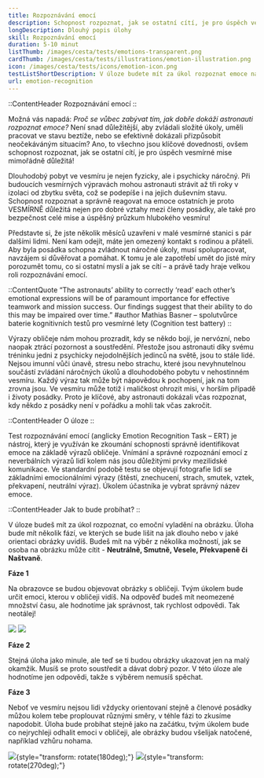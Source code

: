 ```yaml
---
title: Rozpoznávání emocí
description: Schopnost rozpoznat, jak se ostatní cítí, je pro úspěch vesmírné mise stejně tak důležitá a neměli bychom ji opomíjet!
longDescription: Dlouhý popis úlohy
skill: Rozpoznávání emocí
duration: 5-10 minut
listThumb: /images/cesta/tests/emotions-transparent.png
cardThumb: /images/cesta/tests/illustrations/emotion-illustration.png
icon: /images/cesta/tests/icons/emotion-icon.png
testListShortDescription: V úloze budete mít za úkol rozpoznat emoce na základě výrazů obličeje.
url: emotion-recognition
---
```

::ContentHeader
Rozpoznávání emocí
::

Možná vás napadá: *Proč se vůbec zabývat tím, jak dobře dokáží astronauti rozpoznat emoce?* Není snad důležitější, aby zvládali složité úkoly, uměli pracovat ve stavu beztíže, nebo se efektivně dokázali přizpůsobit neočekáváným situacím? Ano, to všechno jsou klíčové dovednosti, ovšem schopnost rozpoznat, jak se ostatní cítí, je pro úspěch vesmírné mise mimořádně důležitá!

Dlouhodobý pobyt ve vesmíru je nejen fyzicky, ale i psychicky náročný. Při budoucích vesmírných výpravách mohou astronauti strávit až tři roky v izolaci od zbytku světa, což se podepíše i na jejich duševním stavu. Schopnost rozpoznat a správně reagovat na emoce ostatních je proto VESMÍRNĚ důležitá nejen pro dobré vztahy mezi členy posádky, ale také pro bezpečnost celé mise a úspěšný průzkum hlubokého vesmíru!

Představte si, že jste několik měsíců uzavřeni v malé vesmírné stanici s pár dalšími lidmi. Není kam odejít, máte jen omezený kontakt s rodinou a přáteli. Aby byla posádka schopna zvládnout náročné úkoly, musí spolupracovat, navzájem si důvěřovat a pomáhat. K tomu je ale zapotřebí umět do jisté míry porozumět tomu, co si ostatní myslí a jak se cítí – a právě tady hraje velkou roli rozpoznávání emocí.

::ContentQuote
“The astronauts’ ability to correctly ‘read’ each other’s emotional expressions will be of paramount importance for effective teamwork and mission success. Our findings suggest that their ability to do this may be impaired over time.”
#author
Mathias Basner – spolutvůrce baterie kognitivních testů pro vesmírné lety (Cognition test battery)
::

Výrazy obličeje nám mohou prozradit, kdy se někdo bojí, je nervózní, nebo naopak ztrácí pozornost a soustředění. Přestože jsou astronauti díky svému tréninku jedni z psychicky nejodolnějších jedinců na světě, jsou to stále lidé. Nejsou imunní vůči únavě, stresu nebo strachu, které jsou nevyhnutelnou součástí zvládání náročných úkolů a dlouhodobého pobytu v nehostinném vesmíru. Každý výraz tak může být nápovědou k pochopení, jak na tom zrovna jsou. Ve vesmíru může totiž i maličkost ohrozit misi, v horším případě i životy posádky. Proto je klíčové, aby astronauti dokázali včas rozpoznat, kdy někdo z posádky není v pořádku a mohli tak včas zakročit.

::ContentHeader
O úloze
::

Test rozpoznávání emocí (anglicky Emotion Recognition Task – ERT) je nástroj, který je využíván ke zkoumání schopnosti správně identifikovat emoce na základě výrazů obličeje. Vnímání a správné rozpoznání emocí z neverbálních výrazů lidí kolem nás jsou důležitými prvky mezilidské komunikace. Ve standardní podobě testu se objevují fotografie lidí se základními emocionálními výrazy (štěstí, znechucení, strach, smutek, vztek, překvapení, neutrální výraz). Úkolem účastníka je vybrat správný název emoce.

::ContentHeader
Jak to bude probíhat?
::

V úloze budeš mít za úkol rozpoznat, co emoční vyladění na obrázku. Úloha bude mít několik fází, ve kterých se bude lišit na jak dlouho nebo v jaké orientaci obrázky uvidíš. Budeš mít na výběr z několika možností, jak se osoba na obrázku může cítit - **Neutrálně, Smutně, Vesele, Překvapeně či Naštvaně**.

**Fáze 1**

Na obrazovce se budou objevovat obrázky s obličeji. Tvým úkolem bude určit emoci, kterou v obličeji vidíš.  Na odpověď budeš mít neomezené množství času, ale hodnotíme jak správnost, tak rychlost odpovědi. Tak neotálej!

![](/images/tutorials/emotions/neutral.png)
![](/images/tutorials/emotions/sad.png)

**Fáze 2**

Stejná úloha jako minule, ale teď se ti budou obrázky ukazovat jen na malý okamžik. Musíš se proto soustředit a dávat dobrý pozor. V této úloze ale hodnotíme jen odpovědi, takže s výběrem nemusíš spěchat.

**Fáze 3**

Neboť ve vesmíru nejsou lidi vždycky orientovaní stejně a členové posádky můžou kolem tebe proplouvat různými směry, v téhle fázi to zkusíme napodobit. Úloha bude probíhat stejně jako na začátku, tvým úkolem bude co nejrychleji odhalit emoci v obličeji, ale obrázky budou všelijak natočené, například vzhůru nohama.

![](/images/tutorials/emotions/angry.png){style="transform: rotate(180deg);"}
![](/images/tutorials/emotions/happy.png){style="transform: rotate(270deg);"}